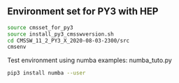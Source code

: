 ## Environment set for PY3 with HEP  

```bash  
source cmsset_for_py3  
source install_py3_cmsswversion.sh  
cd CMSSW_11_2_PY3_X_2020-08-03-2300/src  
cmsenv  
```  

Test environment using numba examples: numba_tuto.py  
```bash  
pip3 install numba --user  
```

